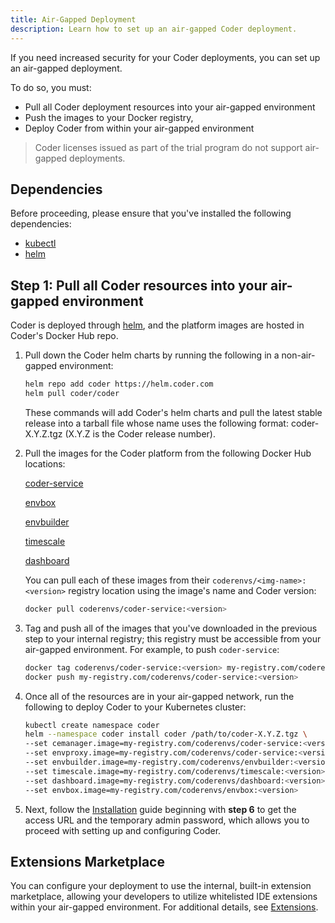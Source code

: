 ```yaml
---
title: Air-Gapped Deployment
description: Learn how to set up an air-gapped Coder deployment.
---
```


If you need increased security for your Coder deployments, you can set up an
air-gapped deployment.

To do so, you must:

- Pull all Coder deployment resources into your air-gapped environment
- Push the images to your Docker registry,
- Deploy Coder from within your air-gapped environment

> Coder licenses issued as part of the trial program do not support air-gapped deployments.

## Dependencies

Before proceeding, please ensure that you've installed the following dependencies:

- [kubectl](https://kubernetes.io/docs/tasks/tools/install-kubectl/)
- [helm](https://helm.sh/docs/intro/install/)

## Step 1: Pull all Coder resources into your air-gapped environment

Coder is deployed through [helm](https://helm.sh/docs/intro/install/), and the
platform images are hosted in Coder's Docker Hub repo.

1. Pull down the Coder helm charts by running the following in a non-air-gapped
   environment:

    ```bash
    helm repo add coder https://helm.coder.com
    helm pull coder/coder
    ```

    These commands will add Coder's helm charts and pull the latest stable
    release into a tarball file whose name uses the following format:
    coder-X.Y.Z.tgz (X.Y.Z is the Coder release number).

1. Pull the images for the Coder platform from the following Docker Hub locations:

   [coder-service](https://hub.docker.com/r/coderenvs/coder-service)

   [envbox](https://hub.docker.com/r/coderenvs/envbox)

   [envbuilder](https://hub.docker.com/r/coderenvs/envbuilder)

   [timescale](https://hub.docker.com/r/coderenvs/timescale)

   [dashboard](https://hub.docker.com/r/coderenvs/dashboard)

   You can pull each of these images from their
   `coderenvs/<img-name>:<version>` registry location using the image's name
   and Coder version:

   ```bash
   docker pull coderenvs/coder-service:<version>
   ```

2. Tag and push all of the images that you've downloaded in the previous step to
   your internal registry; this registry must be accessible from  your
   air-gapped environment. For example, to push `coder-service`:

    ```bash
    docker tag coderenvs/coder-service:<version> my-registry.com/coderenvs/coder-service:<version>
    docker push my-registry.com/coderenvs/coder-service:<version>
    ```

3. Once all of the resources are in your air-gapped network, run the following
   to deploy Coder to your Kubernetes cluster:

    ```bash
    kubectl create namespace coder
    helm --namespace coder install coder /path/to/coder-X.Y.Z.tgz \
    --set cemanager.image=my-registry.com/coderenvs/coder-service:<version> \
    --set envproxy.image=my-registry.com/coderenvs/coder-service:<version> \
    --set envbuilder.image=my-registry.com/coderenvs/envbuilder:<version> \
    --set timescale.image=my-registry.com/coderenvs/timescale:<version> \
    --set dashboard.image=my-registry.com/coderenvs/dashboard:<version> \
    --set envbox.image=my-registry.com/coderenvs/envbox:<version>
    ```

4. Next, follow the [Installation](installation.md) guide beginning
   with **step 6** to get the access URL and the temporary admin password, which
   allows you to proceed with setting up and configuring Coder.

## Extensions Marketplace

You can configure your deployment to use the internal, built-in extension
marketplace, allowing your developers to utilize whitelisted IDE extensions
within your air-gapped environment. For additional details, see
[Extensions](../admin/environment-management/extensions.md).
